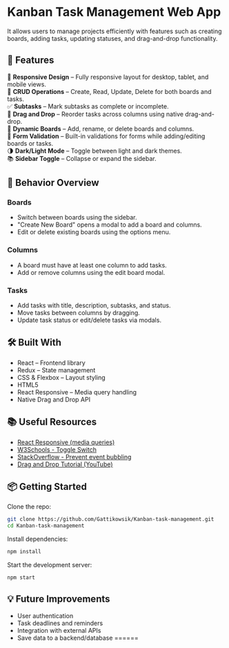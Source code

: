 
# Kanban Task Management Web App

It allows users to manage projects efficiently with features such as creating boards, adding tasks, updating statuses, and drag-and-drop functionality.

## 🚀 Features

📱 **Responsive Design** – Fully responsive layout for desktop, tablet, and mobile views.  
🎯 **CRUD Operations** – Create, Read, Update, Delete for both boards and tasks.  
✅ **Subtasks** – Mark subtasks as complete or incomplete.  
🧠 **Drag and Drop** – Reorder tasks across columns using native drag-and-drop.  
📂 **Dynamic Boards** – Add, rename, or delete boards and columns.  
🔐 **Form Validation** – Built-in validations for forms while adding/editing boards or tasks.  
🌗 **Dark/Light Mode** – Toggle between light and dark themes.  
📚 **Sidebar Toggle** – Collapse or expand the sidebar.

## 📌 Behavior Overview

### Boards
- Switch between boards using the sidebar.
- "Create New Board" opens a modal to add a board and columns.
- Edit or delete existing boards using the options menu.

### Columns
- A board must have at least one column to add tasks.
- Add or remove columns using the edit board modal.

### Tasks
- Add tasks with title, description, subtasks, and status.
- Move tasks between columns by dragging.
- Update task status or edit/delete tasks via modals.

## 🛠 Built With

- React – Frontend library  
- Redux – State management  
- CSS & Flexbox – Layout styling  
- HTML5  
- React Responsive – Media query handling  
- Native Drag and Drop API

## 📚 Useful Resources

- [React Responsive (media queries)](https://www.npmjs.com/package/react-responsive)  
- [W3Schools - Toggle Switch](https://www.w3schools.com/howto/howto_css_switch.asp)  
- [StackOverflow - Prevent event bubbling](https://stackoverflow.com/questions/9183381/how-to-have-click-event-only-fire-on-parent-div-not-children)  
- [Drag and Drop Tutorial (YouTube)](https://www.youtube.com/watch?v=u65Y-vqYNAk)

## 📦 Getting Started

Clone the repo:
```bash
git clone https://github.com/Gattikowsik/Kanban-task-management.git
cd Kanban-task-management
```

Install dependencies:
```bash
npm install
```

Start the development server:
```bash
npm start
```

## 💡 Future Improvements

- User authentication  
- Task deadlines and reminders  
- Integration with external APIs  
- Save data to a backend/database
======
